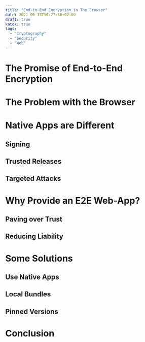 ```yaml
---
title: "End-to-End Encryption in The Browser"
date: 2021-06-13T16:27:38+02:00
draft: true
katex: true
tags:
  - "Cryptography"
  - "Security"
  - "Web"
---
```


# The Promise of End-to-End Encryption

# The Problem with the Browser

# Native Apps are Different

## Signing

## Trusted Releases

## Targeted Attacks

# Why Provide an E2E Web-App?

## Paving over Trust

## Reducing Liability

# Some Solutions

## Use Native Apps

## Local Bundles

## Pinned Versions

# Conclusion
